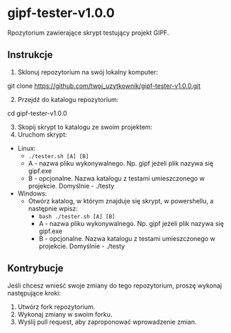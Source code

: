 # gipf-tester-v1.0.0

Rpozytorium zawierające skrypt testujący projekt GIPF. 

## Instrukcje

1. Sklonuj repozytorium na swój lokalny komputer:

git clone https://github.com/twoj_uzytkownik/gipf-tester-v1.0.0.git


2. Przejdź do katalogu repozytorium:

cd gipf-tester-v1.0.0


3. Skopij skrypt to katalogu ze swoim projektem:
4. Uruchom skrypt:
  + Linux:
     - ```./tester.sh [A] [B]```
      - A - nazwa pliku wykonywalnego. Np. gipf jeżeli plik nazywa się gipf.exe
      - B - opcjonalne. Nazwa katalogu z testami umieszczonego w projekcie. Domyślnie - ./testy
  + Windows:
    + Otwórz katalog, w którym znajduje się skrypt, w powershellu, a następnie wpisz:
      - ``` bash ./tester.sh [A] [B] ```
       - A - nazwa pliku wykonywalnego. Np. gipf jeżeli plik nazywa się gipf.exe
       - B - opcjonalne. Nazwa katalogu z testami umieszczonego w projekcie. Domyślnie - ./testy

## Kontrybucje

Jeśli chcesz wnieść swoje zmiany do tego repozytorium, proszę wykonaj następujące kroki:

1. Utwórz fork repozytorium.
2. Wykonaj zmiany w swoim forku.
3. Wyślij pull request, aby zaproponować wprowadzenie zmian.

